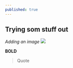 ```yaml
---
published: true
---
```

## Trying som stuff out

_Adding an image_
![]({{site.baseurl}}/images/IMG_0019.jpg)

**BOLD**

> Quote
